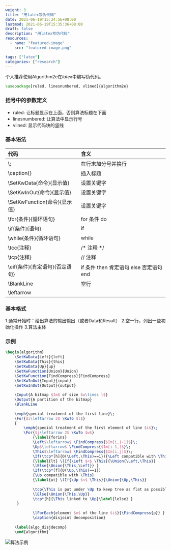 ```yaml
---
weight: 3
title: "用latex写伪代码"
date: 2021-06-19T15:34:56+08:00
lastmod: 2021-06-19T15:35:36+08:00  
draft: false
description: "用latex写伪代码"
resources:
  - name: "featured-image"
    src: "featured-image.png"

tags: ["latex"]
categories: ["research"]
---
```


个人推荐使用Algorithm2e在$latex$中编写伪代码。

<!--more-->
```latex
\usepackage[ruled, linesnumbered, vlined]{algorithm2e}
```

### 括号中的参数定义
- ruled: 让标题显示在上面，否则算法标题在下面
- linesnumbered: 让算法中显示行号
- vlined: 显示代码块的竖线

### 基本语法

|代码|含义|
|:---|:---|
|\\; | 在行末加分号并换行 |
|\caption{} | 插入标题 |
|\SetKwData{命令}{显示值} | 设置关键字 |
|\SetKwInOut{命令}{显示值} | 设置关键字 |
|\SetKwFunction{命令}{显示值} | 设置关键字 |
|\for{条件}{循环语句} | for 条件 do|
|\if{条件}{语句} | if | 
|\while{条件}{循环语句} | while|
|\tcc{注释} | /* 注释 */  |
|\tcp{注释} | // 注释 |
| \eif{条件}{肯定语句}{否定语句} | if 条件 then 肯定语句 else 否定语句 end |
| \BlankLine | 空行|
| \leftarrow | 

### 基本格式
1.通常开始时：给出算法的输出输出（或者Data和Result）
2.空一行，列出一些初始化操作
3.算法主体

### 示例
```latex
\begin{algorithm}
    \SetKwData{Left}{left}
    \SetKwData{This}{this}
    \SetKwData{Up}{up} 
    \SetKwFunction{Union}{Union}
    \SetKwFunction{FindCompress}{FindCompress} 
    \SetKwInOut{Input}{input}
    \SetKwInOut{Output}{output} 
    
    \Input{A bitmap $Im$ of size $w\times l$} 
    \Output{A partition of the bitmap} 
    \BlankLine 
    
    \emph{special treatment of the first line}\; 
    \For{$i\leftarrow 2$ \KwTo $l$}
    { 
        \emph{special treatment of the first element of line $i$}\;
        \For{$j\leftarrow 2$ \KwTo $w$}
            {\label{forins} 
            \Left$\leftarrow$ \FindCompress{$Im[i,j-1]$}\; 
            \Up$\leftarrow$ \FindCompress{$Im[i-1,]$}\; 
            \This$\leftarrow$ \FindCompress{$Im[i,j]$}\; 
            \If(\tcp*[h]{O(\Left,\This)==1}){\Left compatible with \This}
            {\label{lt} \lIf{\Left $<$ \This}{\Union{\Left,\This}}
            \lElse{\Union{\This,\Left}} } 
            \If(\tcp*[f]{O(\Up,\This)==1})
            {\Up compatible with \This}
            {\label{ut} \lIf{\Up $<$ \This}{\Union{\Up,\This}} 
            
            \tcp{\This is put under \Up to keep tree as flat as possible}\label{cmt} 
            \lElse{\Union{\This,\Up}}
            \tcp*[h]{\This linked to \Up}\label{lelse} } 
     } 
            
            \lForEach{element $e$ of the line $i$}{\FindCompress{p}} }
            \caption{disjoint decomposition}
    
    \label{algo_disjdecomp} 
    \end{algorithm}
```
![算法示例](https://pic.rgsc.top/2021-06-19-94df7b37-algorithm.png)
